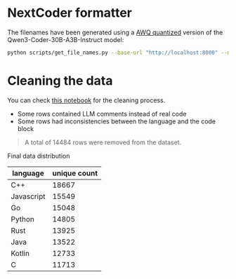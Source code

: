 # NextCoder formatter

The filenames have been generated using a [AWQ quantized](https://huggingface.co/cpatonn/Qwen3-Coder-30B-A3B-Instruct-AWQ) version of the Qwen3-Coder-30B-A3B-Instruct model:

```bash
python scripts/get_file_names.py --base-url "http://localhost:8000" --model "cpatonn/Qwen3-Coder-30B-A3B-Instruct-AWQ" --output "data/filenames.jsonl"
```

# Cleaning the data

You can check [this notebook](./notebooks/01_clean_dataset.ipynb) for the cleaning process.
- Some rows contained LLM comments instead of real code
- Some rows had inconsistencies between the language and the code block

> A total of 14484 rows were removed from the dataset.

Final data distribution

|language    |unique count |
|--------------|-------|
|C++           |18667|
|Javascript    |15549|
|Go            |15048|
|Python        |14805|
|Rust          |13925|
|Java          |13522|
|Kotlin        |12733|
|C             |11713|